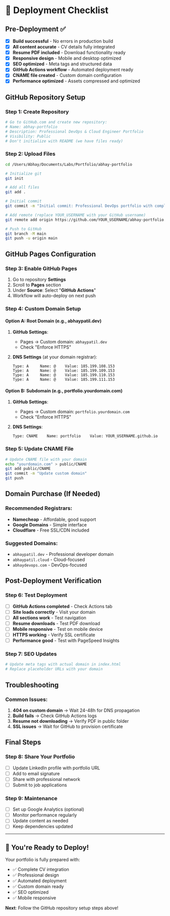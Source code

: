 # 🚀 Deployment Checklist

## Pre-Deployment ✅

- [x] **Build successful** - No errors in production build
- [x] **All content accurate** - CV details fully integrated
- [x] **Resume PDF included** - Download functionality ready
- [x] **Responsive design** - Mobile and desktop optimized
- [x] **SEO optimized** - Meta tags and structured data
- [x] **GitHub Actions workflow** - Automated deployment ready
- [x] **CNAME file created** - Custom domain configuration
- [x] **Performance optimized** - Assets compressed and optimized

## GitHub Repository Setup

### Step 1: Create Repository
```bash
# Go to GitHub.com and create new repository:
# Name: abhay-portfolio
# Description: Professional DevOps & Cloud Engineer Portfolio
# Visibility: Public
# Don't initialize with README (we have files ready)
```

### Step 2: Upload Files
```bash
cd /Users/Abhay/Documents/Labs/Portfolio/abhay-portfolio

# Initialize git
git init

# Add all files
git add .

# Initial commit
git commit -m "Initial commit: Professional DevOps portfolio with complete CV integration"

# Add remote (replace YOUR_USERNAME with your GitHub username)
git remote add origin https://github.com/YOUR_USERNAME/abhay-portfolio.git

# Push to GitHub
git branch -M main
git push -u origin main
```

## GitHub Pages Configuration

### Step 3: Enable GitHub Pages
1. Go to repository **Settings**
2. Scroll to **Pages** section
3. Under **Source**: Select "**GitHub Actions**"
4. Workflow will auto-deploy on next push

### Step 4: Custom Domain Setup

#### Option A: Root Domain (e.g., abhaypatil.dev)
1. **GitHub Settings**:
   - Pages → Custom domain: `abhaypatil.dev`
   - Check "Enforce HTTPS"

2. **DNS Settings** (at your domain registrar):
   ```
   Type: A     Name: @    Value: 185.199.108.153
   Type: A     Name: @    Value: 185.199.109.153  
   Type: A     Name: @    Value: 185.199.110.153
   Type: A     Name: @    Value: 185.199.111.153
   ```

#### Option B: Subdomain (e.g., portfolio.yourdomain.com)
1. **GitHub Settings**:
   - Pages → Custom domain: `portfolio.yourdomain.com`
   - Check "Enforce HTTPS"

2. **DNS Settings**:
   ```
   Type: CNAME    Name: portfolio    Value: YOUR_USERNAME.github.io
   ```

### Step 5: Update CNAME File
```bash
# Update CNAME file with your domain
echo "yourdomain.com" > public/CNAME
git add public/CNAME
git commit -m "Update custom domain"
git push
```

## Domain Purchase (If Needed)

### Recommended Registrars:
- **Namecheap** - Affordable, good support
- **Google Domains** - Simple interface  
- **Cloudflare** - Free SSL/CDN included

### Suggested Domains:
- `abhaypatil.dev` - Professional developer domain
- `abhaypatil.cloud` - Cloud-focused
- `abhaydevops.com` - DevOps-focused

## Post-Deployment Verification

### Step 6: Test Deployment
- [ ] **GitHub Actions completed** - Check Actions tab
- [ ] **Site loads correctly** - Visit your domain
- [ ] **All sections work** - Test navigation
- [ ] **Resume downloads** - Test PDF download
- [ ] **Mobile responsive** - Test on mobile device
- [ ] **HTTPS working** - Verify SSL certificate
- [ ] **Performance good** - Test with PageSpeed Insights

### Step 7: SEO Updates
```bash
# Update meta tags with actual domain in index.html
# Replace placeholder URLs with your domain
```

## Troubleshooting

### Common Issues:
1. **404 on custom domain** → Wait 24-48h for DNS propagation
2. **Build fails** → Check GitHub Actions logs
3. **Resume not downloading** → Verify PDF in public folder
4. **SSL issues** → Wait for GitHub to provision certificate

## Final Steps

### Step 8: Share Your Portfolio
- [ ] Update LinkedIn profile with portfolio URL
- [ ] Add to email signature
- [ ] Share with professional network
- [ ] Submit to job applications

### Step 9: Maintenance
- [ ] Set up Google Analytics (optional)
- [ ] Monitor performance regularly
- [ ] Update content as needed
- [ ] Keep dependencies updated

---

## 🎉 You're Ready to Deploy!

Your portfolio is fully prepared with:
- ✅ Complete CV integration
- ✅ Professional design
- ✅ Automated deployment
- ✅ Custom domain ready
- ✅ SEO optimized
- ✅ Mobile responsive

**Next**: Follow the GitHub repository setup steps above!

